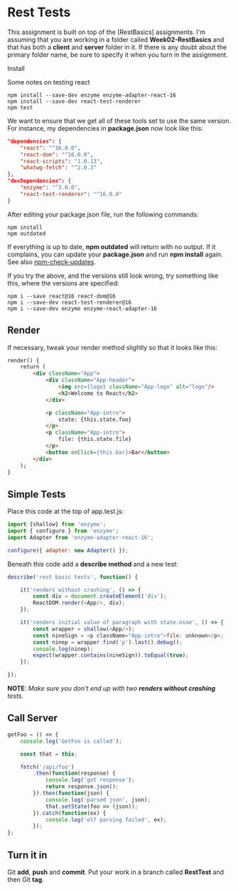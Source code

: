 # Rest Tests

This assignment is built on top of the [RestBasics] assignments. I'm assuming that you are working in a folder called **Week02-RestBasics** and that has both a **client** and **server** folder in it. If there is any doubt about the primary folder name, be sure to specify it when you turn in the assignment.

Install

Some notes on testing react

```
npm install --save-dev enzyme enzyme-adapter-react-16
npm install --save-dev react-test-renderer
npm test
```

We want to ensure that we get all of these tools set to use the same version. For instance, my dependencies in **package.json** now look like this:

```json
"dependencies": {
    "react": "^16.0.0",
    "react-dom": "^16.0.0",
    "react-scripts": "1.0.13",
    "whatwg-fetch": "^2.0.3"
},
"devDependencies": {
    "enzyme": "^3.0.0",
    "react-test-renderer": "^16.0.0"
}
```

After editing your package.json file, run the following commands:

```
npm install
npm outdated
```

If everything is up to date, **npm outdated** will return with no output. If it complains, you can update your **package.json** and run **npm install** again. See also [npm-check-updates](https://www.npmjs.com/package/npm-check-updates).

If you try the above, and the versions still look wrong, try something like this, where the versions are specified:

```
npm i --save react@16 react-dom@16
npm i --save-dev react-test-renderer@16
npm i --save-dev enzyme enzyme-react-adapter-16
```

## Render

If necessary, tweak your render method slightly so that it looks like this:

```HTML
render() {
    return (
        <div className="App">
            <div className="App-header">
                <img src={logo} className="App-logo" alt="logo"/>
                <h2>Welcome to React</h2>
            </div>

            <p className="App-intro">
                state: {this.state.foo}
            </p>
            <p className="App-intro">
                file: {this.state.file}
            </p>
            <button onClick={this.bar}>Bar</button>
        </div>
    );
}
```

## Simple Tests

Place this code at the top of app.test.js:

```javascript
import {shallow} from 'enzyme';
import { configure } from 'enzyme';
import Adapter from 'enzyme-adapter-react-16';

configure({ adapter: new Adapter() });
```

Beneath this code add a **describe method** and a new test:

```javascript
describe('rest basic tests', function() {

    it('renders without crashing', () => {
        const div = document.createElement('div');
        ReactDOM.render(<App/>, div);
    });

    it('renders initial value of paragraph with state.nine', () => {
        const wrapper = shallow(<App/>);
        const nineSign = <p className="App-intro">file: unknown</p>;
        const ninep = wrapper.find('p').last().debug();
        console.log(ninep);
        expect(wrapper.contains(nineSign)).toEqual(true);
    });

});
```

**NOTE**: _Make sure you don't end up with two **renders without crashing** tests._

## Call Server

```javascript
getFoo = () => {
    console.log('GetFoo is called');

    const that = this;

    fetch('/api/foo')
        .then(function(response) {
            console.log('got response');
            return response.json();
        }).then(function(json) {
            console.log('parsed json', json);
            that.setState(foo => (json));
        }).catch(function(ex) {
            console.log('elf parsing failed', ex);
        });
};
```

## Turn it in

Git **add**, **push** and **commit**. Put your work in a branch called **RestTest** and then Git **tag**.
